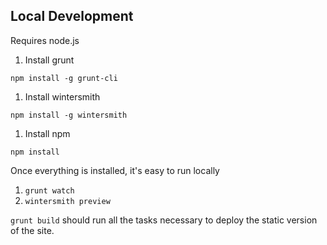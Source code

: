 ## Local Development

Requires node.js

1. Install grunt

  `npm install -g grunt-cli`

1. Install wintersmith

  `npm install -g wintersmith`

1. Install npm

  `npm install`

Once everything is installed, it's easy to run locally

1. `grunt watch`
1. `wintersmith preview`

`grunt build` should run all the tasks necessary to deploy the static version of the site.